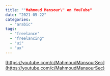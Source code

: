 ```yaml
---
title: ""Mahmoud Mansour\" on YouTube"
date: "2021-05-22"
categories: 
  - "arabic"
tags: 
  - "freelance"
  - "freelancing"
  - "ui"
  - "ux"
---
```


[https://youtube.com/c/MahmoudMansourSec](https://youtube.com/c/MahmoudMansourSec)

